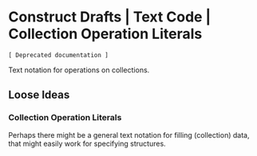 ﻿Construct Drafts | Text Code | Collection Operation Literals
============================================================

`[ Deprecated documentation ]`

Text notation for operations on collections.

## Loose Ideas

### Collection Operation Literals

Perhaps there might be a general text notation for filling (collection) data, that might easily work for specifying structures.